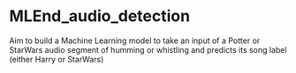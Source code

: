 # MLEnd_audio_detection
Aim to build a Machine Learning model to take an input of a Potter or StarWars audio segment of humming or whistling and predicts its song label (either Harry or StarWars)
